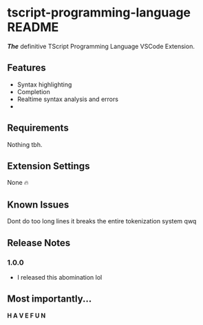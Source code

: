# tscript-programming-language README
***The*** definitive TScript Programming Language VSCode Extension.

## Features
- Syntax highlighting
- Completion
- Realtime syntax analysis and errors
- 

## Requirements
Nothing tbh.

## Extension Settings
None :fire:

## Known Issues
Dont do too long lines it breaks the entire tokenization system qwq

## Release Notes
### 1.0.0
- I released this abomination lol

## Most importantly...
**H A V E   F U N**
